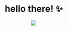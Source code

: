 <h1 align="center">hello there! ✨</h1>

<p align="center">
   <a href="https://discord.com/users/626333424965386240">
      <img src="https://lanyard.cnrad.dev/api/626333424965386240?animated=true&idleMessage=I know I'm awesome." />
   </a>
</p>

<!--
**its-truce/its-truce** is a ✨ _special_ ✨ repository because its `README.md` (this file) appears on your GitHub profile.

Here are some ideas to get you started:

- 🔭 I’m currently working on ...
- 🌱 I’m currently learning ...
- 👯 I’m looking to collaborate on ...
- 🤔 I’m looking for help with ...
- 💬 Ask me about ...
- 📫 How to reach me: ...
- 😄 Pronouns: ...
- ⚡ Fun fact: ...
-->
